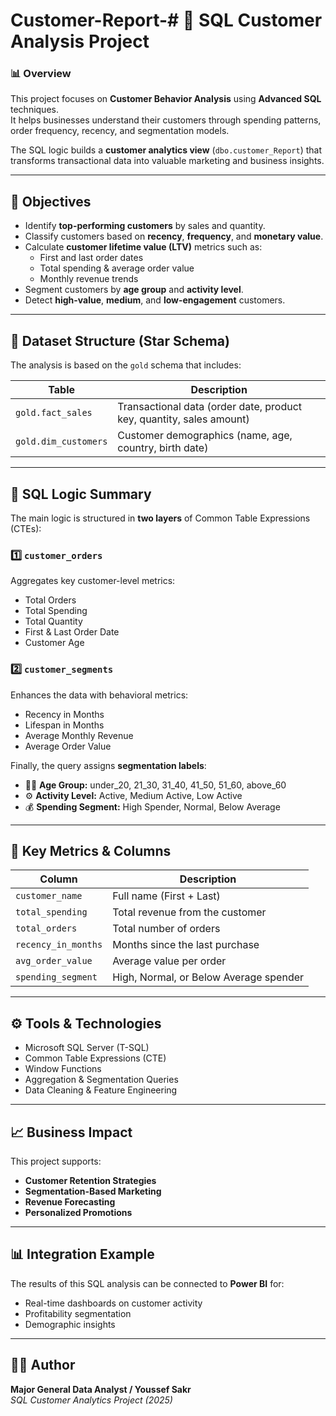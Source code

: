 # Customer-Report-# 🧠 SQL Customer Analysis Project

### 📊 Overview
This project focuses on **Customer Behavior Analysis** using **Advanced SQL** techniques.  
It helps businesses understand their customers through spending patterns, order frequency, recency, and segmentation models.

The SQL logic builds a **customer analytics view** (`dbo.customer_Report`) that transforms transactional data into valuable marketing and business insights.

---

## 🎯 Objectives
- Identify **top-performing customers** by sales and quantity.
- Classify customers based on **recency**, **frequency**, and **monetary value**.
- Calculate **customer lifetime value (LTV)** metrics such as:
  - First and last order dates  
  - Total spending & average order value  
  - Monthly revenue trends  
- Segment customers by **age group** and **activity level**.
- Detect **high-value**, **medium**, and **low-engagement** customers.

---

## 🧱 Dataset Structure (Star Schema)
The analysis is based on the `gold` schema that includes:

| Table | Description |
|--------|-------------|
| `gold.fact_sales` | Transactional data (order date, product key, quantity, sales amount) |
| `gold.dim_customers` | Customer demographics (name, age, country, birth date) |

---

## 🧩 SQL Logic Summary
The main logic is structured in **two layers** of Common Table Expressions (CTEs):

### 1️⃣ `customer_orders`
Aggregates key customer-level metrics:
- Total Orders  
- Total Spending  
- Total Quantity  
- First & Last Order Date  
- Customer Age  

### 2️⃣ `customer_segments`
Enhances the data with behavioral metrics:
- Recency in Months  
- Lifespan in Months  
- Average Monthly Revenue  
- Average Order Value  

Finally, the query assigns **segmentation labels**:
- 🧍‍♂️ **Age Group:** under_20, 21_30, 31_40, 41_50, 51_60, above_60  
- ⚙️ **Activity Level:** Active, Medium Active, Low Active  
- 💰 **Spending Segment:** High Spender, Normal, Below Average  

---

## 🧮 Key Metrics & Columns
| Column | Description |
|--------|--------------|
| `customer_name` | Full name (First + Last) |
| `total_spending` | Total revenue from the customer |
| `total_orders` | Total number of orders |
| `recency_in_months` | Months since the last purchase |
| `avg_order_value` | Average value per order |
| `spending_segment` | High, Normal, or Below Average spender |

---

## ⚙️ Tools & Technologies
- Microsoft SQL Server (T-SQL)
- Common Table Expressions (CTE)
- Window Functions
- Aggregation & Segmentation Queries
- Data Cleaning & Feature Engineering

---

## 📈 Business Impact
This project supports:
- **Customer Retention Strategies**
- **Segmentation-Based Marketing**
- **Revenue Forecasting**
- **Personalized Promotions**

---

## 📊 Integration Example
The results of this SQL analysis can be connected to **Power BI** for:
- Real-time dashboards on customer activity  
- Profitability segmentation  
- Demographic insights  

---

## 👨‍💻 Author
**Major General Data Analyst / Youssef Sakr**  
*SQL Customer Analytics Project (2025)*
